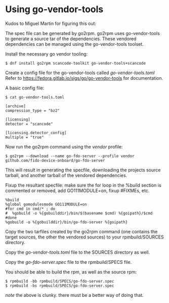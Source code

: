 Using go-vendor-tools
=====================

Kudos to Miguel Martin for figuring this out:

The spec file can be generated by go2rpm. go2rpm uses go-vendor-tools
to generate a source tar of the dependencies. These vendored
dependencies can be managed using the go-vendor-tools toolset.

Install the necessary go vendor tooling:

`$ dnf install go2rpm scancode-toolkit go-vendor-tools+scancode`

Create a config file for the go-vendor-tools called _go-vendor-tools.toml_
Refer to https://fedora.gitlab.io/sigs/go/go-vendor-tools for documentation.

A basic config file:

`$ cat go-vendor-tools.toml`
```
[archive]
compression_type = "bz2"

[licensing]
detector = "scancode"

[licensing.detector_config]
multiple = "true"
```

Now run the go2rpm command using the _vendor_ profile:

`$ go2rpm --download --name go-fdo-server --profile vendor github.com/fido-device-onboard/go-fdo-server`

This will result in generating the specfile, downloading the projects
source tarball, and another tarball of the vendored dependencies.

Fixup the resultant specfile: make sure the for loop in the
%build section is commented or removed, add GO111MODULE=on,
fixup #FIXMEs, etc.

```
%build
%global gomodulesmode GO111MODULE=on
#for cmd in cmd/* ; do
#  %gobuild -o %{gobuilddir}/bin/$(basename $cmd) %{goipath}/$cmd
#done
%gobuild -o %{gobuilddir}/bin/go-fdo-server %{goipath}
```

Copy the two tarfiles created by the go2rpm command (one contains the
target sources, the other the vendored sources) to your
rpmbuild/SOURCES directory.

Copy the _go-vendor-tools.toml_ file to the SOURCES directory as well.

Copy the _go-fdo-server.spec_ file to the rpmbuild/SPECS file.

You should be able to build the rpm, as well as the source rpm:

```
$ rpmbuild -bb rpmbuild/SPECS/go-fdo-server.spec
$ rpmbuild -bs rpmbuild/SPECS/go-fdo-server.spec
```

*note* the above is clunky.  there must be a better way of doing that.
